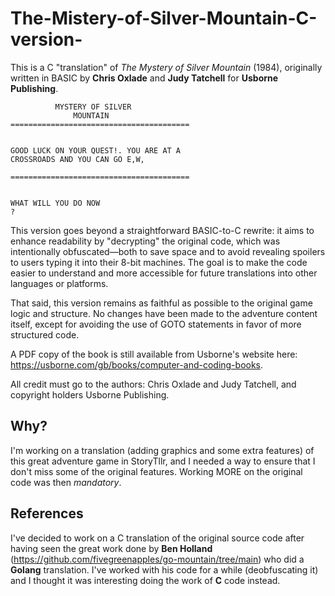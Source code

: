 # The-Mistery-of-Silver-Mountain-C-version-
This is a C "translation" of *The Mystery of Silver Mountain* (1984), originally written in BASIC by **Chris Oxlade** and **Judy Tatchell** for **Usborne Publishing**.

```
          MYSTERY OF SILVER
              MOUNTAIN
========================================


GOOD LUCK ON YOUR QUEST!. YOU ARE AT A
CROSSROADS AND YOU CAN GO E,W,

========================================


WHAT WILL YOU DO NOW 
?
```

This version goes beyond a straightforward BASIC-to-C rewrite: it aims to enhance readability by "decrypting" the original code, which was intentionally obfuscated—both to save space and to avoid revealing spoilers to users typing it into their 8-bit machines. The goal is to make the code easier to understand and more accessible for future translations into other languages or platforms.

That said, this version remains as faithful as possible to the original game logic and structure. No changes have been made to the adventure content itself, except for avoiding the use of GOTO statements in favor of more structured code.

A PDF copy of the book is still available from Usborne's website here: https://usborne.com/gb/books/computer-and-coding-books.

All credit must go to the authors: Chris Oxlade and Judy Tatchell, and copyright holders Usborne Publishing.

## Why?

I'm working on a translation (adding graphics and some extra features) of this great adventure game in StoryTllr, and I needed a way to ensure that I don't miss some of the original features. Working MORE on the original code was then *mandatory*.

## References
I've decided to work on a C translation of the original source code after having seen the great work done by **Ben Holland** (https://github.com/fivegreenapples/go-mountain/tree/main) who did a **Golang** translation. I've worked with his code for a while (deobfuscating it) and I thought it was interesting doing the work of **C** code instead.
